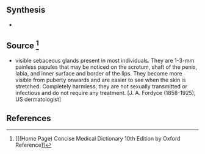 ## Synthesis
- 
## Source [^1]
- visible sebaceous glands present in most individuals. They are 1-3-mm painless papules that may be noticed on the scrotum, shaft of the penis, labia, and inner surface and border of the lips. They become more visible from puberty onwards and are easier to see when the skin is stretched. Completely harmless, they are not sexually transmitted or infectious and do not require any treatment. \[J. A. Fordyce (1858-1925), US dermatologist]
## References

[^1]: [[(Home Page) Concise Medical Dictionary 10th Edition by Oxford Reference]]
